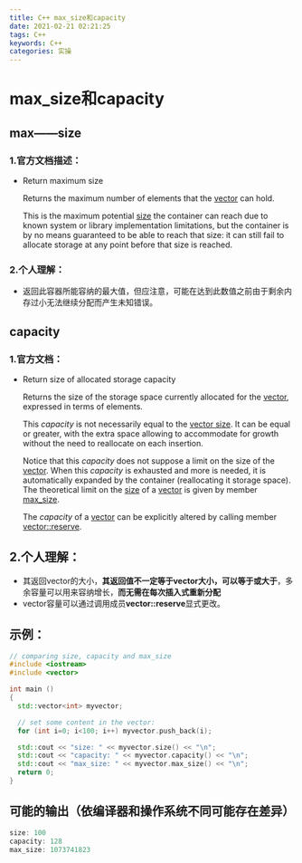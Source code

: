 ```yaml
---
title: C++ max_size和capacity
date: 2021-02-21 02:21:25
tags: C++
keywords: C++
categories: 实操
---
```




# max_size和capacity



## max——size

### 1.官方文档描述：

* Return maximum size

  Returns the maximum number of elements that the [vector](http://www.cplusplus.com/vector) can hold.

   This is the maximum potential [size](http://www.cplusplus.com/vector::size) the container can reach due to known system or library implementation  limitations, but the container is by no means guaranteed to be able to  reach that size: it can still fail to allocate storage at any point  before that size is reached.

### 2.个人理解：

* 返回此容器所能容纳的最大值，但应注意，可能在达到此数值之前由于剩余内存过小无法继续分配而产生未知错误。



## capacity

### 1.官方文档：

* Return size of allocated storage capacity

  Returns the size of the storage space currently allocated for the [vector](http://www.cplusplus.com/vector), expressed in terms of elements.

   This *capacity* is not necessarily equal to the [vector size](http://www.cplusplus.com/vector::size). It can be equal or greater, with the extra space allowing to  accommodate for growth without the need to reallocate on each insertion.

   Notice that this *capacity* does not suppose a limit on the size of the [vector](http://www.cplusplus.com/vector). When this *capacity* is exhausted and more is needed, it is automatically expanded by the  container (reallocating it storage space). The theoretical limit on the [size](http://www.cplusplus.com/vector::size) of a [vector](http://www.cplusplus.com/vector) is given by member [max_size](http://www.cplusplus.com/vector::max_size).

   The *capacity* of a [vector](http://www.cplusplus.com/vector) can be explicitly altered by calling member [vector::reserve](http://www.cplusplus.com/vector::reserve).

## 2.个人理解：

* 其返回vector的大小，**其返回值不一定等于vector大小，可以等于或大于**，多余容量可以用来容纳增长，**而无需在每次插入式重新分配**
* vector容量可以通过调用成员**vector::reserve**显式更改。



## 示例：

~~~c++
// comparing size, capacity and max_size
#include <iostream>
#include <vector>

int main ()
{
  std::vector<int> myvector;

  // set some content in the vector:
  for (int i=0; i<100; i++) myvector.push_back(i);

  std::cout << "size: " << myvector.size() << "\n";
  std::cout << "capacity: " << myvector.capacity() << "\n";
  std::cout << "max_size: " << myvector.max_size() << "\n";
  return 0;
}
~~~

## 可能的输出（依编译器和操作系统不同可能存在差异）

~~~c++
size: 100
capacity: 128
max_size: 1073741823
~~~


